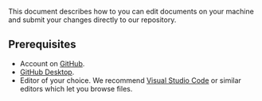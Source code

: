 This document describes how to you can edit documents on your machine and submit your changes directly to our repository.

## Prerequisites

* Account on [GitHub](github.com).
* [GitHub Desktop](https://desktop.github.com/).
* Editor of your choice. We recommend [Visual Studio Code](https://code.visualstudio.com/) or similar editors which let you browse files.
